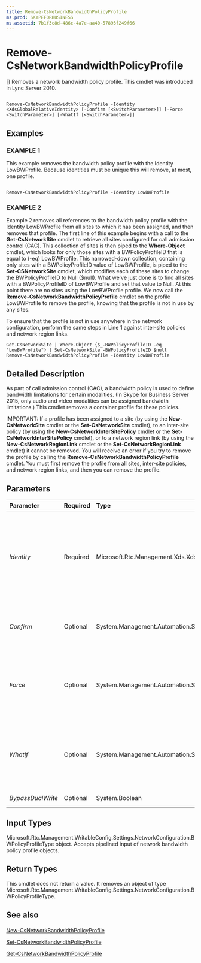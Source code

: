 ```yaml
---
title: Remove-CsNetworkBandwidthPolicyProfile
ms.prod: SKYPEFORBUSINESS
ms.assetid: 7b1f3c8d-486c-4a7e-aa40-57893f249f66
---
```



# Remove-CsNetworkBandwidthPolicyProfile
[]
Removes a network bandwidth policy profile. This cmdlet was introduced in Lync Server 2010.
  
    
    


```

Remove-CsNetworkBandwidthPolicyProfile -Identity <XdsGlobalRelativeIdentity> [-Confirm [<SwitchParameter>]] [-Force <SwitchParameter>] [-WhatIf [<SwitchParameter>]]

```


## Examples


  
    
    

### EXAMPLE 1

This example removes the bandwidth policy profile with the Identity LowBWProfile. Because identities must be unique this will remove, at most, one profile.
  
    
    

```

Remove-CsNetworkBandwidthPolicyProfile -Identity LowBWProfile
```


### EXAMPLE 2

Example 2 removes all references to the bandwidth policy profile with the Identity LowBWProfile from all sites to which it has been assigned, and then removes that profile. The first line of this example begins with a call to the **Get-CsNetworkSite** cmdlet to retrieve all sites configured for call admission control (CAC). This collection of sites is then piped to the **Where-Object** cmdlet, which looks for only those sites with a BWPolicyProfileID that is equal to (-eq) LowBWProfile. This narrowed-down collection, containing only sites with a BWPolicyProfileID value of LowBWProfile, is piped to the **Set-CSNetworkSite** cmdlet, which modifies each of these sites to change the BWPolicyProfileID to Null ($null). What we've just done is to find all sites with a BWPolicyProfileID of LowBWProfile and set that value to Null. At this point there are no sites using the LowBWProfile profile. We now call the **Remove-CsNetworkBandwidthPolicyProfile** cmdlet on the profile LowBWProfile to remove the profile, knowing that the profile is not in use by any sites.
  
    
    
To ensure that the profile is not in use anywhere in the network configuration, perform the same steps in Line 1 against inter-site policies and network region links.
  
    
    



```
Get-CsNetworkSite | Where-Object {$_.BWPolicyProfileID -eq "LowBWProfile"} | Set-CsNetworkSite -BWPolicyProfileID $null
Remove-CsNetworkBandwidthPolicyProfile -Identity LowBWProfile
```


## Detailed Description

As part of call admission control (CAC), a bandwidth policy is used to define bandwidth limitations for certain modalities. (In Skype for Business Server 2015, only audio and video modalities can be assigned bandwidth limitations.) This cmdlet removes a container profile for these policies.
  
    
    
IMPORTANT: If a profile has been assigned to a site (by using the **New-CsNetworkSite** cmdlet or the **Set-CsNetworkSite** cmdlet), to an inter-site policy (by using the **New-CsNetworkInterSitePolicy** cmdlet or the **Set-CsNetworkInterSitePolicy** cmdlet), or to a network region link (by using the **New-CsNetworkRegionLink** cmdlet or the **Set-CsNetworkRegionLink** cmdlet) it cannot be removed. You will receive an error if you try to remove the profile by calling the **Remove-CsNetworkBandwidthPolicyProfile** cmdlet. You must first remove the profile from all sites, inter-site policies, and network region links, and then you can remove the profile.
  
    
    

## Parameters



|**Parameter**|**Required**|**Type**|**Description**|
|:-----|:-----|:-----|:-----|
| _Identity_ <br/> |Required  <br/> |Microsoft.Rtc.Management.Xds.XdsGlobalRelativeIdentity  <br/> |A string value that uniquely identifies the bandwidth policy profile you want to remove. Specifying an Identity will remove, at most, one profile.  <br/> |
| _Confirm_ <br/> |Optional  <br/> |System.Management.Automation.SwitchParameter  <br/> |Prompts you for confirmation before executing the command.  <br/> |
| _Force_ <br/> |Optional  <br/> |System.Management.Automation.SwitchParameter  <br/> |Suppresses any confirmation prompts that would otherwise be displayed before making changes.  <br/> |
| _WhatIf_ <br/> |Optional  <br/> |System.Management.Automation.SwitchParameter  <br/> |Describes what would happen if you executed the command without actually executing the command.  <br/> |
| _BypassDualWrite_ <br/> |Optional  <br/> |System.Boolean  <br/> |PARAMVALUE: $true | $false  <br/> |
   

## Input Types

Microsoft.Rtc.Management.WritableConfig.Settings.NetworkConfiguration.BWPolicyProfileType object. Accepts pipelined input of network bandwidth policy profile objects.
  
    
    

## Return Types

This cmdlet does not return a value. It removes an object of type Microsoft.Rtc.Management.WritableConfig.Settings.NetworkConfiguration.BWPolicyProfileType.
  
    
    

## See also


#### 


  
    
    
 [New-CsNetworkBandwidthPolicyProfile](new-csnetworkbandwidthpolicyprofile.md)
  
    
    
 [Set-CsNetworkBandwidthPolicyProfile](set-csnetworkbandwidthpolicyprofile.md)
  
    
    
 [Get-CsNetworkBandwidthPolicyProfile](get-csnetworkbandwidthpolicyprofile.md)
